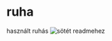 # ruha
használt ruhás
![sötét readmehez](https://user-images.githubusercontent.com/66862598/110497583-df347800-80f6-11eb-9216-722207f49556.png)
